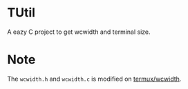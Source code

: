 # TUtil
A eazy C project to get wcwidth and terminal size.

# Note
The `wcwidth.h` and `wcwidth.c` is modified on [termux/wcwidth](https://github.com/termux/wcwidth).
